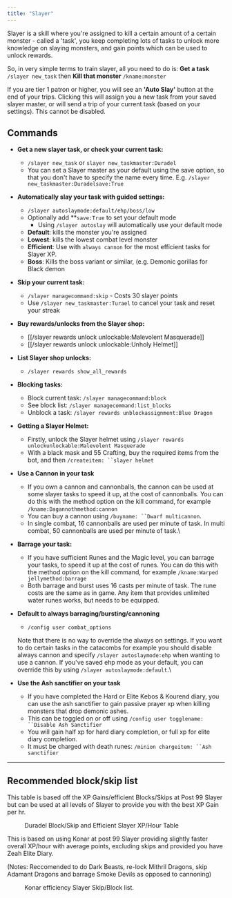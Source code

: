 ```yaml
---
title: "Slayer"
---
```


Slayer is a skill where you're assigned to kill a certain amount of a certain monster - called a 'task', you keep completing lots of tasks to unlock more knowledge on slaying monsters, and gain points which can be used to unlock rewards.

So, in very simple terms to train slayer, all you need to do is: **Get a task** `/slayer new_task` then **Kill that monster** `/kname:monster`

If you are tier 1 patron or higher, you will see an **'Auto Slay'** button at the end of your trips. Clicking this will assign you a new task from your saved slayer master, or will send a trip of your current task (based on your settings). This cannot be disabled.

## Commands

- **Get a new slayer task, or check your current task:**

  - `/slayer new_task` or `slayer new_taskmaster:Duradel`
  - You can set a Slayer master as your default using the save option, so that you don't have to specify the name every time. E.g. `/slayer new_taskmaster:Duradelsave:True`

- **Automatically slay your task with guided settings:**

  - `/slayer autoslaymode:default/ehp/boss/low`
  - Optionally add \*\*`save:True` to set your default mode
    - Using `/slayer autoslay` will automatically use your default mode
  - **Default**: kills the monster you're assigned
  - **Lowest**: kills the lowest combat level monster
  - **Efficient**: Use with `always cannon` for the most efficient tasks for Slayer XP.
  - **Boss**: Kills the boss variant or similar, (e.g. Demonic gorillas for Black demon

- **Skip your current task:**

  - `/slayer managecommand:skip` - Costs 30 slayer points
  - Use `/slayer new_taskmaster:Turael` to cancel your task and reset your streak

- **Buy rewards/unlocks from the Slayer shop:**

  - [[/slayer rewards unlock unlockable\:Malevolent Masquerade]]
  - [[/slayer rewards unlock unlockable\:Unholy Helmet]]

- **List Slayer shop unlocks:**

  - `/slayer rewards show_all_rewards`

- **Blocking tasks:**

  - Block current task: `/slayer managecommand:block`
  - See block list: `/slayer managecommand:list_blocks`
  - Unblock a task: `/slayer rewards unblockassignment:Blue Dragon`

- **Getting a Slayer Helmet:**

  - Firstly, unlock the Slayer helmet using `/slayer rewards unlockunlockable:Malevolent Masquerade`
  - With a black mask and 55 Crafting, buy the required items from the bot, and then `/createitem: ``slayer helmet`

- **Use a Cannon in your task**

  - If you own a cannon and cannonballs, the cannon can be used at some slayer tasks to speed it up, at the cost of cannonballs. You can do this with the method option on the kill command, for example `/kname:Dagannothmethod:cannon`
  - You can buy a cannon using `/buyname: ``Dwarf multicannon`.
  - In single combat, 16 cannonballs are used per minute of task. In multi combat, 50 cannonballs are used per minute of task.\

- **Barrage your task:**

  - If you have sufficient Runes and the Magic level, you can barrage your tasks, to speed it up at the cost of runes. You can do this with the method option on the kill command, for example `/kname:Warped jellymethod:barrage`
  - Both barrage and burst uses 16 casts per minute of task. The rune costs are the same as in game. Any item that provides unlimited water runes works, but needs to be equipped.

- **Default to always barraging/bursting/cannoning**

  - `/config user combat_options`

  Note that there is no way to override the always on settings. If you want to do certain tasks in the catacombs for example you should disable always cannon and specify `/slayer autoslaymode:ehp` when wanting to use a cannon. If you've saved ehp mode as your default, you can override this by using `/slayer autoslaymode:default`.\

- **Use the Ash sanctifier on your task**
  - If you have completed the Hard or Elite Kebos & Kourend diary, you can use the ash sanctifier to gain passive prayer xp when killing monsters that drop demonic ashes.
  - This can be toggled on or off using `/config user togglename: ``Disable Ash Sanctifier`
  - You will gain half xp for hard diary completion, or full xp for elite diary completion.
  - It must be charged with death runes: `/minion chargeitem: ``Ash sanctifier`

---

## Recommended block/skip list

This table is based off the XP Gains/efficient Blocks/Skips at Post 99 Slayer but can be used at all levels of Slayer to provide you with the best XP Gain per hr.

<figure><figcaption>Duradel Block/Skip and Efficient Slayer XP/Hour Table</figcaption></figure>

This is based on using Konar at post 99 Slayer providing slightly faster overall XP/hour with average points, excluding skips and provided you have Zeah Elite Diary.

(Notes: Reccomended to do Dark Beasts, re-lock Mithril Dragons, skip Adamant Dragons and barrage Smoke Devils as opposed to cannoning)

<figure><figcaption>Konar efficiency Slayer Skip/Block list.</figcaption></figure>

